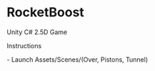 # RocketBoost

Unity C# 2.5D Game



Instructions

\- Launch Assets/Scenes/(Over, Pistons, Tunnel)

